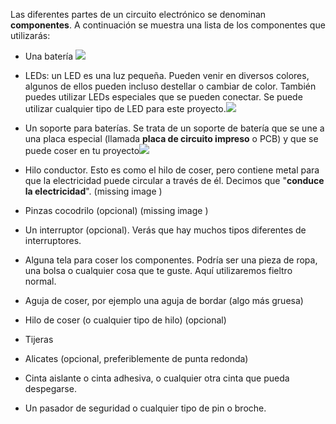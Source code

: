 Las diferentes partes de un circuito electrónico se denominan **componentes**. A continuación se muestra una lista de los componentes que utilizarás:

* Una batería ![](/assets/batteries_100_202_650.png)

* LEDs: un LED es una luz pequeña. Pueden venir en diversos colores, algunos de ellos pueden incluso destellar o cambiar de color. También puedes utilizar LEDs especiales que se pueden conectar. Se puede utilizar cualquier tipo de LED para este proyecto.![](/assets/LEDs_mix_150_272_650.png)

* Un soporte para baterías. Se trata de un soporte de batería que se une a una placa especial \(llamada **placa de circuito impreso** o PCB\) y que se puede coser en tu proyecto![](/assets/battery_holders_150_196_650.png)

* Hilo conductor. Esto es como el hilo de coser, pero contiene metal para que la electricidad puede circular a través de él. Decimos que "**conduce la electricidad**". \(missing image \)

* Pinzas cocodrilo \(opcional\) \(missing image \)

* Un interruptor \(opcional\). Verás que hay muchos tipos diferentes de interruptores.

* Alguna tela para coser los componentes. Podría ser una pieza de ropa, una bolsa o cualquier cosa que te guste. Aquí utilizaremos fieltro normal.

* Aguja de coser, por ejemplo una aguja de bordar \(algo más gruesa\)

* Hilo de coser \(o cualquier tipo de hilo\) \(opcional\)

* Tijeras
* Alicates \(opcional, preferiblemente de punta redonda\)
* Cinta aislante o cinta adhesiva, o cualquier otra cinta que pueda despegarse.

* Un pasador de seguridad o cualquier tipo de pin  o broche.



